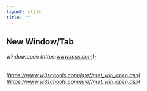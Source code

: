 ```yaml
---
layout: slide
title: "" 
---
```

New Window/Tab
---
###### window.open (https:www.msn.com);
###### [https://www.w3schools.com/jsref/met_win_open.asp](https://www.w3schools.com/jsref/met_win_open.asp)
